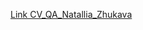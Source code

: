 [Link CV_QA_Natallia_Zhukava](https://docs.google.com/document/d/1rpDoYldGCgAWCQiuwJYLLn24pHPANeL92EjU89iIxng/edit?usp=drive_link)
